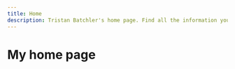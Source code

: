 ```yaml
---
title: Home
description: Tristan Batchler's home page. Find all the information you need to know about me here!
---
```


# My home page